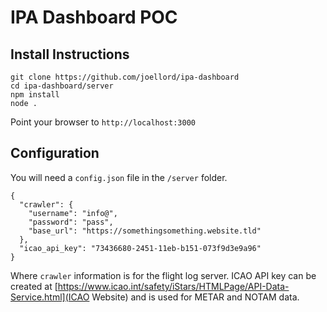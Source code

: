 # IPA Dashboard POC

## Install Instructions

```
git clone https://github.com/joellord/ipa-dashboard
cd ipa-dashboard/server
npm install
node .
```

Point your browser to `http://localhost:3000`

## Configuration

You will need a `config.json` file in the `/server` folder. 

```
{
  "crawler": {
    "username": "info@",
    "password": "pass",
    "base_url": "https://somethingsomething.website.tld"
  },
  "icao_api_key": "73436680-2451-11eb-b151-073f9d3e9a96"
}
```
Where `crawler` information is for the flight log server.
ICAO API key can be created at [https://www.icao.int/safety/iStars/HTMLPage/API-Data-Service.html](ICAO Website) and is used for METAR and NOTAM data.